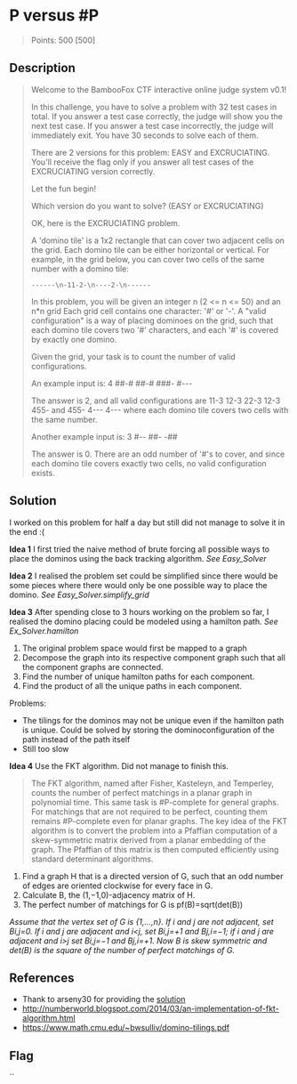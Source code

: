 # P versus #P

> Points: 500 [500]

## Description

> Welcome to the BambooFox CTF interactive online judge system v0.1!
> 
> In this challenge, you have to solve a problem with 32 test cases in total.
> If you answer a test case correctly, the judge will show you the next test case.
> If you answer a test case incorrectly, the judge will immediately exit.
> You have 30 seconds to solve each of them.
> 
> There are 2 versions for this problem: EASY and EXCRUCIATING.
> You'll receive the flag only if you answer all test cases of the EXCRUCIATING
> version correctly.
> 
> Let the fun begin!
> 
> Which version do you want to solve? (EASY or EXCRUCIATING)
> 
> OK, here is the EXCRUCIATING problem.
> 
> A 'domino tile' is a 1x2 rectangle that can cover two adjacent cells on the
> grid. Each domino tile can be either horizontal or vertical. For example, in
> the grid below, you can cover two cells of the same number with a domino tile:
> 
> ```------\n-11-2-\n----2-\n------```
> 
> In this problem, you will be given an integer n (2 <= n <= 50) and an n*n grid
> Each grid cell contains one character: '#' or '-'. A "valid configuration" is a
> way of placing dominoes on the grid, such that each domino tile covers two '#'
> characters, and each '#' is covered by exactly one domino.
> 
> Given the grid, your task is to count the number of valid configurations.
> 
> An example input is:
> 4
> ##-#
> ##-#
> ###-
> #---
> 
> The answer is 2, and all valid configurations are
> 11-3           12-3
> 22-3           12-3
> 455-    and    455-
> 4---           4---
> where each domino tile covers two cells with the same number.
> 
> Another example input is:
> 3
> #--
> ##-
> -##
> 
> The answer is 0. There are an odd number of '#'s to cover, and since each domino
> tile covers exactly two cells, no valid configuration exists.

## Solution

I worked on this problem for half a day but still did not manage to solve it in the end :(

**Idea 1**
I first tried the naive method of brute forcing all possible ways to place the dominos using the back tracking algorithm. *See Easy_Solver*

**Idea 2**
I realised the problem set could be simplified since there would be some pieces where there would only be one possible way to place the domino. *See Easy_Solver.simplify_grid*

**Idea 3**
After spending close to 3 hours working on the problem so far, I realised the domino placing could be modeled using a hamilton path. *See Ex_Solver.hamilton*
1. The original problem space would first be mapped to a graph
2. Decompose the graph into its respective component graph such that all the component graphs are connected.
3. Find the number of unique hamilton paths for each component.
4. Find the product of all the unique paths in each component.

Problems:
* The tilings for the dominos may not be unique even if the hamilton path is unique. Could be solved by storing the dominoconfiguration of the path instead of the path itself
* Still too slow

**Idea 4**
Use the FKT algorithm. Did not manage to finish this.
> The FKT algorithm, named after Fisher, Kasteleyn, and Temperley, counts the number of perfect matchings in a planar graph in polynomial time. 
> This same task is #P-complete for general graphs. For matchings that are not required to be perfect, counting them remains #P-complete even for planar graphs. 
> The key idea of the FKT algorithm is to convert the problem into a Pfaffian computation of a skew-symmetric matrix derived from a planar embedding of the graph. 
> The Pfaffian of this matrix is then computed efficiently using standard determinant algorithms.

1. Find a graph H that is a directed version of G, such that an odd number of edges are oriented clockwise for every face in G.
2. Calculate B, the (1,−1,0)-adjacency matrix of H.
3. The perfect number of matchings for G is pf(B)=sqrt(det(B))

*Assume that the vertex set of G is {1,…,n}. If i and j are not adjacent, set Bi,j=0. If i and j are adjacent and i<j, set Bi,j=+1 and Bj,i=−1; if i and j are adjacent and i>j set Bi,j=−1 and Bj,i=+1. Now B is skew symmetric and det(B) is the square of the number of perfect matchings of G.*

## References
* Thank to arseny30 for providing the [solution](FKT.py)
* http://numberworld.blogspot.com/2014/03/an-implementation-of-fkt-algorithm.html
* https://www.math.cmu.edu/~bwsulliv/domino-tilings.pdf


## Flag
``